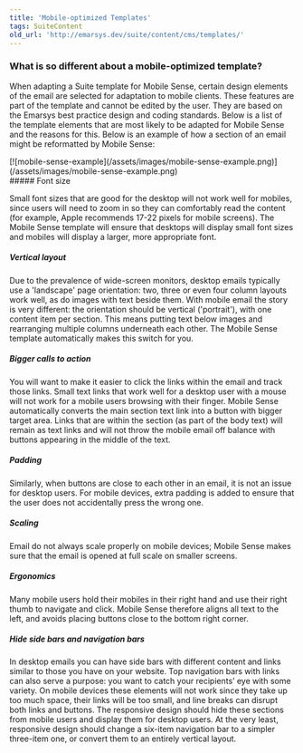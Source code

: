 ```yaml
---
title: 'Mobile-optimized Templates'
tags: SuiteContent
old_url: 'http://emarsys.dev/suite/content/cms/templates/'
---
```


### What is so different about a mobile-optimized template?

 When adapting a Suite template for Mobile Sense, certain design elements of the email are selected for adaptation to mobile clients. These features are part of the template and cannot be edited by the user. They are based on the Emarsys best practice design and coding standards. Below is a list of the template elements that are most likely to be adapted for Mobile Sense and the reasons for this. Below is an example of how a section of an email might be reformatted by Mobile Sense:

<div class="row">[![mobile-sense-example](/assets/images/mobile-sense-example.png)](/assets/images/mobile-sense-example.png)</div>##### Font size

 Small font sizes that are good for the desktop will not work well for mobiles, since users will need to zoom in so they can comfortably read the content (for example, Apple recommends 17-22 pixels for mobile screens). The Mobile Sense template will ensure that desktops will display small font sizes and mobiles will display a larger, more appropriate font.

##### Vertical layout

 Due to the prevalence of wide-screen monitors, desktop emails typically use a 'landscape' page orientation: two, three or even four column layouts work well, as do images with text beside them. With mobile email the story is very different: the orientation should be vertical ('portrait'), with one content item per section. This means putting text below images and rearranging multiple columns underneath each other. The Mobile Sense template automatically makes this switch for you.

##### Bigger calls to action

 You will want to make it easier to click the links within the email and track those links. Small text links that work well for a desktop user with a mouse will not work for a mobile users browsing with their finger. Mobile Sense automatically converts the main section text link into a button with bigger target area. Links that are within the section (as part of the body text) will remain as text links and will not throw the mobile email off balance with buttons appearing in the middle of the text.

##### Padding

 Similarly, when buttons are close to each other in an email, it is not an issue for desktop users. For mobile devices, extra padding is added to ensure that the user does not accidentally press the wrong one.

##### Scaling

 Email do not always scale properly on mobile devices; Mobile Sense makes sure that the email is opened at full scale on smaller screens.

##### Ergonomics

 Many mobile users hold their mobiles in their right hand and use their right thumb to navigate and click. Mobile Sense therefore aligns all text to the left, and avoids placing buttons close to the bottom right corner.

##### Hide side bars and navigation bars

 In desktop emails you can have side bars with different content and links similar to those you have on your website. Top navigation bars with links can also serve a purpose: you want to catch your recipients’ eye with some variety. On mobile devices these elements will not work since they take up too much space, their links will be too small, and line breaks can disrupt both links and buttons. The responsive design should hide these sections from mobile users and display them for desktop users. At the very least, responsive design should change a six-item navigation bar to a simpler three-item one, or convert them to an entirely vertical layout.